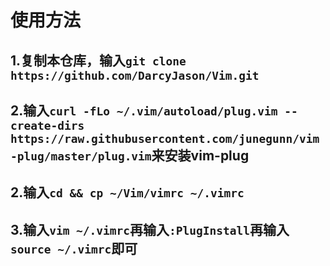 # 使用方法
## 1.复制本仓库，输入`git clone https://github.com/DarcyJason/Vim.git`

## 2.输入`curl -fLo ~/.vim/autoload/plug.vim --create-dirs https://raw.githubusercontent.com/junegunn/vim-plug/master/plug.vim`来安装vim-plug
    
## 2.输入`cd && cp ~/Vim/vimrc ~/.vimrc`

## 3.输入`vim ~/.vimrc`再输入`:PlugInstall`再输入`source ~/.vimrc`即可  
